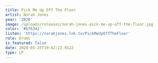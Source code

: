 ```yaml
---
title: Pick Me Up Off The Floor
artist: Norah Jones
year: '2020'
image: /uploads/releases/norah-jones-pick-me-up-off-the-floor.jpg
color: '#b76342'
listen: 'https://norahjones.lnk.to/PickMeUpOffTheFloor'
role: Drums
is_featured: false
date: 2020-03-25T19:42:22.652Z
type: LP
---
```

